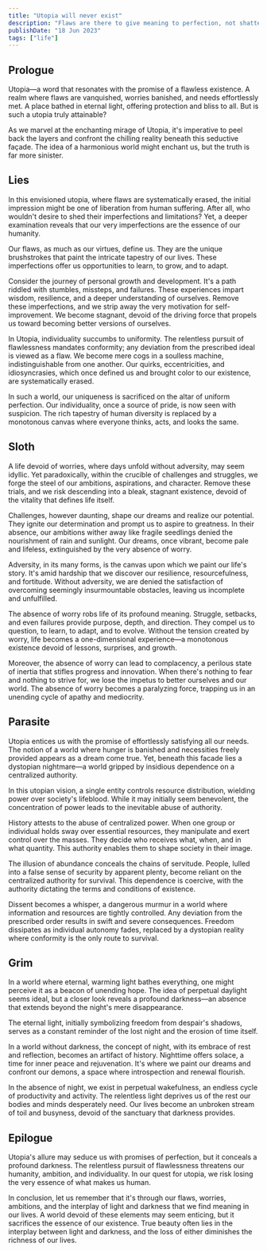 ```yaml
---
title: "Utopia will never exist"
description: "Flaws are there to give meaning to perfection, not shatter it."
publishDate: "18 Jun 2023"
tags: ["life"]
---
```


## Prologue

Utopia—a word that resonates with the promise of a flawless existence. A realm where flaws are vanquished, worries banished, and needs effortlessly met. A place bathed in eternal light, offering protection and bliss to all. But is such a utopia truly attainable?

As we marvel at the enchanting mirage of Utopia, it's imperative to peel back the layers and confront the chilling reality beneath this seductive façade. The idea of a harmonious world might enchant us, but the truth is far more sinister.

## Lies

In this envisioned utopia, where flaws are systematically erased, the initial impression might be one of liberation from human suffering. After all, who wouldn't desire to shed their imperfections and limitations? Yet, a deeper examination reveals that our very imperfections are the essence of our humanity.

Our flaws, as much as our virtues, define us. They are the unique brushstrokes that paint the intricate tapestry of our lives. These imperfections offer us opportunities to learn, to grow, and to adapt.

Consider the journey of personal growth and development. It's a path riddled with stumbles, missteps, and failures. These experiences impart wisdom, resilience, and a deeper understanding of ourselves. Remove these imperfections, and we strip away the very motivation for self-improvement. We become stagnant, devoid of the driving force that propels us toward becoming better versions of ourselves.

In Utopia, individuality succumbs to uniformity. The relentless pursuit of flawlessness mandates conformity; any deviation from the prescribed ideal is viewed as a flaw. We become mere cogs in a soulless machine, indistinguishable from one another. Our quirks, eccentricities, and idiosyncrasies, which once defined us and brought color to our existence, are systematically erased.

In such a world, our uniqueness is sacrificed on the altar of uniform perfection. Our individuality, once a source of pride, is now seen with suspicion. The rich tapestry of human diversity is replaced by a monotonous canvas where everyone thinks, acts, and looks the same.

## Sloth

A life devoid of worries, where days unfold without adversity, may seem idyllic. Yet paradoxically, within the crucible of challenges and struggles, we forge the steel of our ambitions, aspirations, and character. Remove these trials, and we risk descending into a bleak, stagnant existence, devoid of the vitality that defines life itself.

Challenges, however daunting, shape our dreams and realize our potential. They ignite our determination and prompt us to aspire to greatness. In their absence, our ambitions wither away like fragile seedlings denied the nourishment of rain and sunlight. Our dreams, once vibrant, become pale and lifeless, extinguished by the very absence of worry.

Adversity, in its many forms, is the canvas upon which we paint our life's story. It's amid hardship that we discover our resilience, resourcefulness, and fortitude. Without adversity, we are denied the satisfaction of overcoming seemingly insurmountable obstacles, leaving us incomplete and unfulfilled.

The absence of worry robs life of its profound meaning. Struggle, setbacks, and even failures provide purpose, depth, and direction. They compel us to question, to learn, to adapt, and to evolve. Without the tension created by worry, life becomes a one-dimensional experience—a monotonous existence devoid of lessons, surprises, and growth.

Moreover, the absence of worry can lead to complacency, a perilous state of inertia that stifles progress and innovation. When there's nothing to fear and nothing to strive for, we lose the impetus to better ourselves and our world. The absence of worry becomes a paralyzing force, trapping us in an unending cycle of apathy and mediocrity.

## Parasite

Utopia entices us with the promise of effortlessly satisfying all our needs. The notion of a world where hunger is banished and necessities freely provided appears as a dream come true. Yet, beneath this facade lies a dystopian nightmare—a world gripped by insidious dependence on a centralized authority.

In this utopian vision, a single entity controls resource distribution, wielding power over society's lifeblood. While it may initially seem benevolent, the concentration of power leads to the inevitable abuse of authority.

History attests to the abuse of centralized power. When one group or individual holds sway over essential resources, they manipulate and exert control over the masses. They decide who receives what, when, and in what quantity. This authority enables them to shape society in their image.

The illusion of abundance conceals the chains of servitude. People, lulled into a false sense of security by apparent plenty, become reliant on the centralized authority for survival. This dependence is coercive, with the authority dictating the terms and conditions of existence.

Dissent becomes a whisper, a dangerous murmur in a world where information and resources are tightly controlled. Any deviation from the prescribed order results in swift and severe consequences. Freedom dissipates as individual autonomy fades, replaced by a dystopian reality where conformity is the only route to survival.

## Grim

In a world where eternal, warming light bathes everything, one might perceive it as a beacon of unending hope. The idea of perpetual daylight seems ideal, but a closer look reveals a profound darkness—an absence that extends beyond the night's mere disappearance.

The eternal light, initially symbolizing freedom from despair's shadows, serves as a constant reminder of the lost night and the erosion of time itself.

In a world without darkness, the concept of night, with its embrace of rest and reflection, becomes an artifact of history. Nighttime offers solace, a time for inner peace and rejuvenation. It's where we paint our dreams and confront our demons, a space where introspection and renewal flourish.

In the absence of night, we exist in perpetual wakefulness, an endless cycle of productivity and activity. The relentless light deprives us of the rest our bodies and minds desperately need. Our lives become an unbroken stream of toil and busyness, devoid of the sanctuary that darkness provides.

## Epilogue

Utopia's allure may seduce us with promises of perfection, but it conceals a profound darkness. The relentless pursuit of flawlessness threatens our humanity, ambition, and individuality. In our quest for utopia, we risk losing the very essence of what makes us human.

In conclusion, let us remember that it's through our flaws, worries, ambitions, and the interplay of light and darkness that we find meaning in our lives. A world devoid of these elements may seem enticing, but it sacrifices the essence of our existence. True beauty often lies in the interplay between light and darkness, and the loss of either diminishes the richness of our lives.
